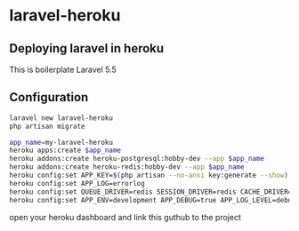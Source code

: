 # laravel-heroku

## Deploying laravel in heroku

This is boilerplate Laravel 5.5

## Configuration
```sh
laravel new laravel-heroku
php artisan migrate

app_name=my-laravel-heroku
heroku apps:create $app_name
heroku addons:create heroku-postgresql:hobby-dev --app $app_name
heroku addons:create heroku-redis:hobby-dev --app $app_name
heroku config:set APP_KEY=$(php artisan --no-ansi key:generate --show)
heroku config:set APP_LOG=errorlog
heroku config:set QUEUE_DRIVER=redis SESSION_DRIVER=redis CACHE_DRIVER=redis
heroku config:set APP_ENV=development APP_DEBUG=true APP_LOG_LEVEL=debug
```

open your heroku dashboard and link this guthub to the project